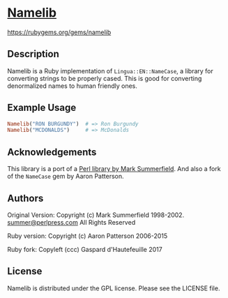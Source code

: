 # [Namelib](https://rubygems.org/gems/namelib)

https://rubygems.org/gems/namelib

## Description

Namelib is a Ruby implementation of `Lingua::EN::NameCase`, a library for
converting strings to be properly cased. This is good for converting
denormalized names to human friendly ones.

## Example Usage

```ruby
Namelib("RON BURGUNDY")  # => Ron Burgundy
Namelib("MCDONALDS")     # => McDonalds
```

## Acknowledgements

This library is a port of a [Perl library by Mark Summerfield](https://metacpan.org/release/SUMMER/Lingua-EN-NameCase-1.12). 
And also a fork of the `NameCase` gem by Aaron Patterson.

## Authors

Original Version:
Copyright (c) Mark Summerfield 1998-2002.
<summer@perlpress.com>
All Rights Reserved

Ruby version:
Copyright (c) Aaron Patterson 2006-2015

Ruby fork:
Copyleft (ccc) Gaspard d'Hautefeuille 2017

## License

Namelib is distributed under the GPL license.  Please see the LICENSE file.


  [2]: https://metacpan.org/release/SUMMER/Lingua-EN-NameCase-1.12
